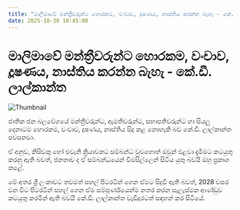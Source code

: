 ```yaml
---
title: "මාලිමාවේ මන්ත්‍රීවරුන්ට හොරකම, වංචාව, දූෂණය, නාස්තිය කරන්න බැහැ - කේ.ඩී. ලාල්කාන්ත"
date: 2025-10-30 18:45:00
---
```


# මාලිමාවේ මන්ත්‍රීවරුන්ට හොරකම, වංචාව, දූෂණය, නාස්තිය කරන්න බැහැ - කේ.ඩී. ලාල්කාන්ත

![Thumbnail](https://helakuru.sgp1.cdn.digitaloceanspaces.com/esana/images/lib/kd-lalkantha-minister-ty.jpg)

ජාතික ජන බලවේගයේ මන්ත්‍රීවරුන්ට, ඇමතිවරුන්ට, සභාපතිවරුන්ට හා සියලු දෙනාටම හොරකම, වංචාව, දූෂණය, නාස්තිය සිදු කළ නොහැකි බව කේ.ඩී. ලාල්කාන්ත පවසනවා.

ඒ අනුව, කිසිවකු හෝ එවැනි ක්‍රියාවකට සම්බන්ධ වුවහොත් ඔවුන් එළවා දැමීමට කටයුතු කරනු ඇති බවත්, ජනතාව ද ඒ සම්බන්ධයෙන් විමසිල්ලෙන් සිටිය යුතු බවයි ඔහු ප්‍රකාශ කළේ.

මේ අතර ශ්‍රී ලංකාවට තවමත් සහල් පිටරටින් ගෙන ඒමට සිදුවී ඇති බවත්, 2028 වසර වන විට පිටරටින් සහල් ගෙන ඒම සම්පූර්ණයෙන්ම නතර කරන සැලැස්මක ආණ්ඩුව කටයුතු කරමින් ඇති බවයි කේ.ඩී. ලාල්කාන්ත වැඩිදුරටත් සඳහන් කර සිටියේ.

